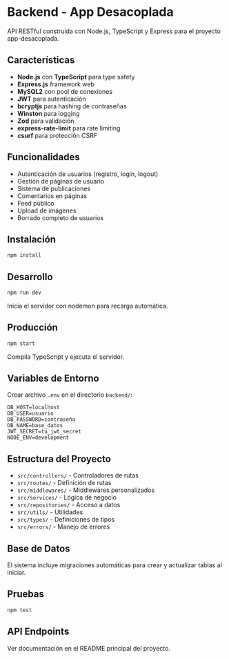 # Backend - App Desacoplada

API RESTful construida con Node.js, TypeScript y Express para el proyecto app-desacoplada.

## Características

- **Node.js** con **TypeScript** para type safety
- **Express.js** framework web
- **MySQL2** con pool de conexiones
- **JWT** para autenticación
- **bcryptjs** para hashing de contraseñas
- **Winston** para logging
- **Zod** para validación
- **express-rate-limit** para rate limiting
- **csurf** para protección CSRF

## Funcionalidades

- Autenticación de usuarios (registro, login, logout)
- Gestión de páginas de usuario
- Sistema de publicaciones
- Comentarios en páginas
- Feed público
- Upload de imágenes
- Borrado completo de usuarios

## Instalación

```bash
npm install
```

## Desarrollo

```bash
npm run dev
```

Inicia el servidor con nodemon para recarga automática.

## Producción

```bash
npm start
```

Compila TypeScript y ejecuta el servidor.

## Variables de Entorno

Crear archivo `.env` en el directorio `backend/`:

```env
DB_HOST=localhost
DB_USER=usuario
DB_PASSWORD=contraseña
DB_NAME=base_datos
JWT_SECRET=tu_jwt_secret
NODE_ENV=development
```

## Estructura del Proyecto

- `src/controllers/` - Controladores de rutas
- `src/routes/` - Definición de rutas
- `src/middlewares/` - Middlewares personalizados
- `src/services/` - Lógica de negocio
- `src/repositories/` - Acceso a datos
- `src/utils/` - Utilidades
- `src/types/` - Definiciones de tipos
- `src/errors/` - Manejo de errores

## Base de Datos

El sistema incluye migraciones automáticas para crear y actualizar tablas al iniciar.

## Pruebas

```bash
npm test
```

## API Endpoints

Ver documentación en el README principal del proyecto.